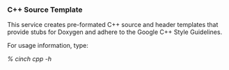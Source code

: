 <!-- CINCHDOC DOCUMENT(User Guide) CHAPTER(CLI) -->

### C++ Source Template

This service creates pre-formated C++ source and header templates that provide
stubs for Doxygen and adhere to the Google C++ Style Guidelines.

For usage information, type:

*% cinch cpp -h*

